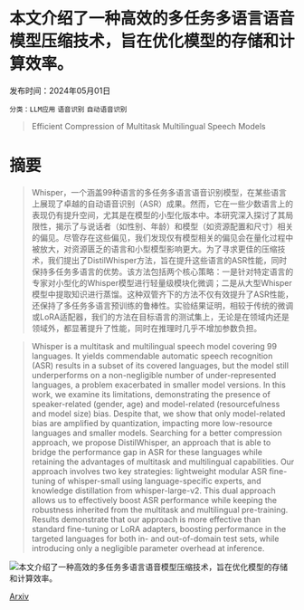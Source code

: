 # 本文介绍了一种高效的多任务多语言语音模型压缩技术，旨在优化模型的存储和计算效率。

发布时间：2024年05月01日

`分类：LLM应用` `语音识别` `自动语音识别`

> Efficient Compression of Multitask Multilingual Speech Models

# 摘要

> Whisper，一个涵盖99种语言的多任务多语言语音识别模型，在某些语言上展现了卓越的自动语音识别（ASR）成果。然而，它在一些少数语言上的表现仍有提升空间，尤其是在模型的小型化版本中。本研究深入探讨了其局限性，揭示了与说话者（如性别、年龄）和模型（如资源配置和尺寸）相关的偏见。尽管存在这些偏见，我们发现仅有模型相关的偏见会在量化过程中被放大，对资源匮乏的语言和小型模型影响更大。为了寻求更佳的压缩技术，我们提出了DistilWhisper方法，旨在提升这些语言的ASR性能，同时保持多任务多语言的优势。该方法包括两个核心策略：一是针对特定语言的专家对小型化的Whisper模型进行轻量级模块化微调；二是从大型Whisper模型中提取知识进行蒸馏。这种双管齐下的方法不仅有效提升了ASR性能，还保持了多任务多语言预训练的鲁棒性。实验结果证明，相较于传统的微调或LoRA适配器，我们的方法在目标语言的测试集上，无论是在领域内还是领域外，都显著提升了性能，同时在推理时几乎不增加参数负担。

> Whisper is a multitask and multilingual speech model covering 99 languages. It yields commendable automatic speech recognition (ASR) results in a subset of its covered languages, but the model still underperforms on a non-negligible number of under-represented languages, a problem exacerbated in smaller model versions. In this work, we examine its limitations, demonstrating the presence of speaker-related (gender, age) and model-related (resourcefulness and model size) bias. Despite that, we show that only model-related bias are amplified by quantization, impacting more low-resource languages and smaller models. Searching for a better compression approach, we propose DistilWhisper, an approach that is able to bridge the performance gap in ASR for these languages while retaining the advantages of multitask and multilingual capabilities. Our approach involves two key strategies: lightweight modular ASR fine-tuning of whisper-small using language-specific experts, and knowledge distillation from whisper-large-v2. This dual approach allows us to effectively boost ASR performance while keeping the robustness inherited from the multitask and multilingual pre-training. Results demonstrate that our approach is more effective than standard fine-tuning or LoRA adapters, boosting performance in the targeted languages for both in- and out-of-domain test sets, while introducing only a negligible parameter overhead at inference.

![本文介绍了一种高效的多任务多语言语音模型压缩技术，旨在优化模型的存储和计算效率。](../../..//opt/data/Projects/HuggingArxiv/paper_images/2405.00966/x2.png)

[Arxiv](https://arxiv.org/abs/2405.00966)
